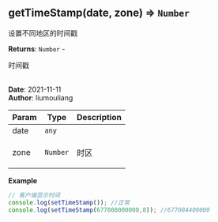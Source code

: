 ## getTimeStamp(date, zone) ⇒ <code>Number</code>
<p>设置不同地区的时间戳</p>

**Returns**: <code>Number</code> - <p>时间戳</p>  
**Date**: 2021-11-11  
**Author**: liumouliang  

| Param | Type | Description |
| --- | --- | --- |
| date | <code>any</code> |  |
| zone | <code>Number</code> | <p>时区</p> |

**Example**  
```javascript
// 客户端显示时间
console.log(setTimeStamp()); //正常
console.log(setTimeStamp(677088000000,8)); //677084400000
```
